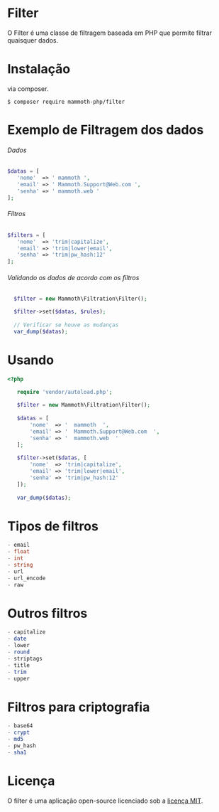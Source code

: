 # Filter

O Filter é uma classe de filtragem baseada em PHP que permite filtrar quaisquer dados.

# Instalação

via composer.

```
$ composer require mammoth-php/filter
``` 

# Exemplo de Filtragem dos dados

###### Dados

``` php
$datas = [
   'nome'  => ' mammoth ',
   'email' => ' Mammoth.Support@Web.com ',
   'senha' => ' mammoth.web '
];
```

###### Filtros

``` php
$filters = [
   'nome'  => 'trim|capitalize',
   'email' => 'trim|lower|email',
   'senha' => 'trim|pw_hash:12'
];
 ```
 
 ###### Validando os dados de acordo com os filtros
 
 ``` php
   $filter = new Mammoth\Filtration\Filter();

   $filter->set($datas, $rules);
   
   // Verificar se houve as mudanças
   var_dump($datas);
 ```
 
 # Usando
 
 ``` php
 <?php
 
    require 'vendor/autoload.php';
    
    $filter = new Mammoth\Filtration\Filter();
    
    $datas = [
        'nome'  => '  mammoth  ',
        'email' => '  Mammoth.Support@Web.com  ',
        'senha' => '  mammoth.web  '
    ];
    
    $filter->set($datas, [
        'nome'  => 'trim|capitalize',
        'email' => 'trim|lower|email',
        'senha' => 'trim|pw_hash:12'
    ]);
    
    var_dump($datas);
```

# Tipos de filtros

``` php
- email                             
- float                 
- int               
- string                
- url                   
- url_encode
- raw
```

# Outros filtros

``` php
- capitalize                             
- date                 
- lower               
- round                
- striptags                   
- title
- trim
- upper
```

# Filtros para criptografia

``` php
- base64
- crypt
- md5
- pw_hash
- sha1
```

# Licença

O filter é uma aplicação open-source licenciado sob a [licença MIT](https://opensource.org/licenses/MIT).
